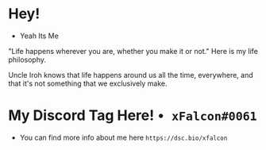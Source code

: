 # Hey!
 
+ Yeah Its Me

"Life happens wherever you are, whether you make it or not." Here is my life philosophy.

Uncle Iroh knows that life happens around us all the time, everywhere, and that it's not something that we exclusively make.

# My Discord Tag Here! `• xFalcon#0061`

* You can find more info about me here `https://dsc.bio/xfalcon`
